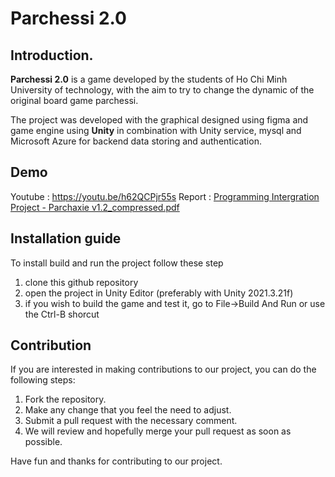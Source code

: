 # Parchessi 2.0
 
## Introduction.
**Parchessi 2.0** is a game developed by the students of Ho Chi Minh University of technology, with the aim to try to change the dynamic of the original board game parchessi.

The project was developed with the graphical designed using figma and game engine using **Unity** in combination with Unity service, mysql and Microsoft Azure for backend data storing and authentication.

## Demo
Youtube : https://youtu.be/h62QCPjr55s
Report : [Programming Intergration Project - Parchaxie v1.2_compressed.pdf](https://github.com/ShunPeng1/Parchessi2.0/files/14318231/Programming.Intergration.Project.-.Parchaxie.v1.2_compressed.pdf)


## Installation guide
To install build and run the project follow these step

1. clone this github repository
2. open the project in Unity Editor (preferably with Unity 2021.3.21f)
3. if you wish to build the game and test it, go to File->Build And Run or use the Ctrl-B shorcut


## Contribution
If you are interested in making contributions to our project, you can do the following steps:
1. Fork the repository.
2. Make any change that you feel the need to adjust.
3. Submit a pull request with the necessary comment.
4. We will review and hopefully merge your pull request as soon as possible.

Have fun and thanks for contributing to our project.

